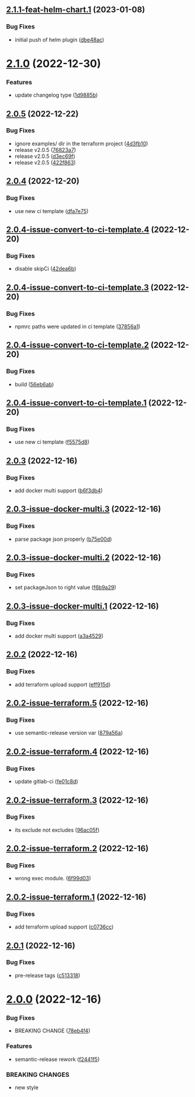 ## [2.1.1-feat-helm-chart.1](https://gitlab.com/beepbeepgo/public/libraries/npm/nodejs-semantic-release-config/compare/2.1.0...2.1.1-feat-helm-chart.1) (2023-01-08)


### Bug Fixes

* initial push of helm plugin ([dbe48ac](https://gitlab.com/beepbeepgo/public/libraries/npm/nodejs-semantic-release-config/commit/dbe48acb96b35ab89e7482f29e2bc5464baa07be))

# [2.1.0](https://gitlab.com/beepbeepgo/public/libraries/npm/nodejs-semantic-release-config/compare/2.0.5...2.1.0) (2022-12-30)


### Features

* update changelog type ([1d9885b](https://gitlab.com/beepbeepgo/public/libraries/npm/nodejs-semantic-release-config/commit/1d9885bf0274bd272344fa12edc096845057ce93))

## [2.0.5](https://gitlab.com/beepbeepgo/public/libraries/npm/nodejs-semantic-release-config/compare/2.0.4...2.0.5) (2022-12-22)


### Bug Fixes

* ignore examples/ dir in the terraform project ([4d3fb10](https://gitlab.com/beepbeepgo/public/libraries/npm/nodejs-semantic-release-config/commit/4d3fb10ed2d57028502c320f605c49f824d255e0))
* release v2.0.5 ([76823a7](https://gitlab.com/beepbeepgo/public/libraries/npm/nodejs-semantic-release-config/commit/76823a750a72b9178fd5297b109fc8b62f68a192))
* release v2.0.5 ([d3ec69f](https://gitlab.com/beepbeepgo/public/libraries/npm/nodejs-semantic-release-config/commit/d3ec69f398e9729cf289931c4c0c63c1dcbb31fd))
* release v2.0.5 ([422f863](https://gitlab.com/beepbeepgo/public/libraries/npm/nodejs-semantic-release-config/commit/422f863e72d19e798cdd2984eb35bd6caaeb0dc1))

## [2.0.4](https://gitlab.com/beepbeepgo/public/libraries/npm/nodejs-semantic-release-config/compare/2.0.3...2.0.4) (2022-12-20)


### Bug Fixes

* use new ci template ([dfa7e75](https://gitlab.com/beepbeepgo/public/libraries/npm/nodejs-semantic-release-config/commit/dfa7e757f1341f3158145c43f270187ec9645896))

## [2.0.4-issue-convert-to-ci-template.4](https://gitlab.com/beepbeepgo/public/libraries/npm/nodejs-semantic-release-config/compare/2.0.4-issue-convert-to-ci-template.3...2.0.4-issue-convert-to-ci-template.4) (2022-12-20)


### Bug Fixes

* disable skipCi ([42dea6b](https://gitlab.com/beepbeepgo/public/libraries/npm/nodejs-semantic-release-config/commit/42dea6b183f7ca0eadd776911e60bedd1891b044))

## [2.0.4-issue-convert-to-ci-template.3](https://gitlab.com/beepbeepgo/public/libraries/npm/nodejs-semantic-release-config/compare/2.0.4-issue-convert-to-ci-template.2...2.0.4-issue-convert-to-ci-template.3) (2022-12-20)


### Bug Fixes

* npmrc paths were updated in ci template ([37856a1](https://gitlab.com/beepbeepgo/public/libraries/npm/nodejs-semantic-release-config/commit/37856a1ad860eff18f0cc8bba84a4d546feea0c7))

## [2.0.4-issue-convert-to-ci-template.2](https://gitlab.com/beepbeepgo/public/libraries/npm/nodejs-semantic-release-config/compare/2.0.4-issue-convert-to-ci-template.1...2.0.4-issue-convert-to-ci-template.2) (2022-12-20)


### Bug Fixes

* build ([56eb6ab](https://gitlab.com/beepbeepgo/public/libraries/npm/nodejs-semantic-release-config/commit/56eb6abf1e8115f96e4f77774af50ecb5de416d6))

## [2.0.4-issue-convert-to-ci-template.1](https://gitlab.com/beepbeepgo/public/libraries/npm/nodejs-semantic-release-config/compare/2.0.3...2.0.4-issue-convert-to-ci-template.1) (2022-12-20)


### Bug Fixes

* use new ci template ([f5575d8](https://gitlab.com/beepbeepgo/public/libraries/npm/nodejs-semantic-release-config/commit/f5575d852e67393fe862a859accbba1f14724ae3))

## [2.0.3](https://gitlab.com/beepbeepgo/public/libraries/npm/nodejs-semantic-release-config/compare/2.0.2...2.0.3) (2022-12-16)


### Bug Fixes

* add docker multi support ([b6f3db4](https://gitlab.com/beepbeepgo/public/libraries/npm/nodejs-semantic-release-config/commit/b6f3db4c22b83338af596c7868f4e015c460b650))

## [2.0.3-issue-docker-multi.3](https://gitlab.com/beepbeepgo/public/libraries/npm/nodejs-semantic-release-config/compare/2.0.3-issue-docker-multi.2...2.0.3-issue-docker-multi.3) (2022-12-16)


### Bug Fixes

* parse package json properly ([b75e00d](https://gitlab.com/beepbeepgo/public/libraries/npm/nodejs-semantic-release-config/commit/b75e00d355b456ba41d6df94a9da522762c88059))

## [2.0.3-issue-docker-multi.2](https://gitlab.com/beepbeepgo/public/libraries/npm/nodejs-semantic-release-config/compare/2.0.3-issue-docker-multi.1...2.0.3-issue-docker-multi.2) (2022-12-16)


### Bug Fixes

* set packageJson to right value ([f6b9a29](https://gitlab.com/beepbeepgo/public/libraries/npm/nodejs-semantic-release-config/commit/f6b9a29c51606e03671a6a19367ac0b4ff8f0f23))

## [2.0.3-issue-docker-multi.1](https://gitlab.com/beepbeepgo/public/libraries/npm/nodejs-semantic-release-config/compare/2.0.2...2.0.3-issue-docker-multi.1) (2022-12-16)


### Bug Fixes

* add docker multi support ([a3a4529](https://gitlab.com/beepbeepgo/public/libraries/npm/nodejs-semantic-release-config/commit/a3a4529f6d16d343e1d6fb7fe5c3bd1ba0d3c714))

## [2.0.2](https://gitlab.com/beepbeepgo/public/libraries/npm/nodejs-semantic-release-config/compare/2.0.1...2.0.2) (2022-12-16)


### Bug Fixes

* add terraform upload support ([eff915d](https://gitlab.com/beepbeepgo/public/libraries/npm/nodejs-semantic-release-config/commit/eff915d744c90529a02c891d8697d30f59750dc9))

## [2.0.2-issue-terraform.5](https://gitlab.com/beepbeepgo/public/libraries/npm/nodejs-semantic-release-config/compare/2.0.2-issue-terraform.4...2.0.2-issue-terraform.5) (2022-12-16)


### Bug Fixes

* use semantic-release version var ([879a56a](https://gitlab.com/beepbeepgo/public/libraries/npm/nodejs-semantic-release-config/commit/879a56a8e049a0749edb7247d3d75d9c5170e813))

## [2.0.2-issue-terraform.4](https://gitlab.com/beepbeepgo/public/libraries/npm/nodejs-semantic-release-config/compare/2.0.2-issue-terraform.3...2.0.2-issue-terraform.4) (2022-12-16)


### Bug Fixes

* update gitlab-ci ([fe01c8d](https://gitlab.com/beepbeepgo/public/libraries/npm/nodejs-semantic-release-config/commit/fe01c8d680e5ebcdf3ed2de677e2554667ec6ef4))

## [2.0.2-issue-terraform.3](https://gitlab.com/beepbeepgo/public/libraries/npm/nodejs-semantic-release-config/compare/2.0.2-issue-terraform.2...2.0.2-issue-terraform.3) (2022-12-16)


### Bug Fixes

* its exclude not excludes ([96ac05f](https://gitlab.com/beepbeepgo/public/libraries/npm/nodejs-semantic-release-config/commit/96ac05f20c44c908c47a13b52feb0cce88866f9e))

## [2.0.2-issue-terraform.2](https://gitlab.com/beepbeepgo/public/libraries/npm/nodejs-semantic-release-config/compare/2.0.2-issue-terraform.1...2.0.2-issue-terraform.2) (2022-12-16)


### Bug Fixes

* wrong exec module. ([6f99d03](https://gitlab.com/beepbeepgo/public/libraries/npm/nodejs-semantic-release-config/commit/6f99d0333a7d251ed43d0b16b91ee5f39be2f2b2))

## [2.0.2-issue-terraform.1](https://gitlab.com/beepbeepgo/public/libraries/npm/nodejs-semantic-release-config/compare/2.0.1...2.0.2-issue-terraform.1) (2022-12-16)


### Bug Fixes

* add terraform upload support ([c0736cc](https://gitlab.com/beepbeepgo/public/libraries/npm/nodejs-semantic-release-config/commit/c0736cc7589810aa00475eab5746b99949682ba5))

## [2.0.1](https://gitlab.com/beepbeepgo/public/libraries/npm/nodejs-semantic-release-config/compare/2.0.0...2.0.1) (2022-12-16)


### Bug Fixes

* pre-release tags ([c513318](https://gitlab.com/beepbeepgo/public/libraries/npm/nodejs-semantic-release-config/commit/c5133180710ef14e750262cd51256b45211de156))

# [2.0.0](https://gitlab.com/beepbeepgo/public/libraries/npm/nodejs-semantic-release-config/compare/1.0.5...2.0.0) (2022-12-16)


### Bug Fixes

* BREAKING CHANGE ([78eb4f4](https://gitlab.com/beepbeepgo/public/libraries/npm/nodejs-semantic-release-config/commit/78eb4f4c81f026406acf5795eae94fefd34bce0c))


### Features

* semantic-release rework ([f2441f5](https://gitlab.com/beepbeepgo/public/libraries/npm/nodejs-semantic-release-config/commit/f2441f51139cffee2bad876b24561b9472ab031c))


### BREAKING CHANGES

* new style
